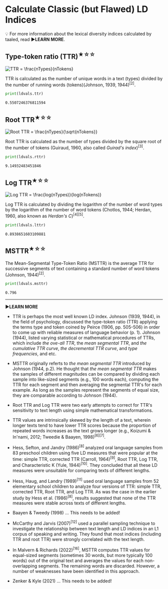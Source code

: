 
# Calculate Classic (but Flawed) LD Indices
💡 For more information about the lexical diversity indices calculated by taaled, read **▶︎LEARN MORE**.

## Type-token ratio (TTR)<sup>★☆☆</sup>

<img src="https://latex.codecogs.com/svg.latex?\fn_cm&space;TTR&space;=&space;\frac{nTypes}{nTokens}" title="TTR = \frac{nTypes}{nTokens}" />

TTR is calculated as the number of unique words in a text (types) divided by the number of running words (tokens)(Johnson, 1939, 1944)<sup>[2]</sup>.

```python
print(ldvals.ttr)
```
```result
0.5507246376811594
```

## Root TTR<sup>★☆☆</sup>

<img src="https://latex.codecogs.com/svg.latex?\fn_cm&space;Root&space;TTR&space;=&space;\frac{nTypes}{\sqrt{nTokens}}" title="Root TTR = \frac{nTypes}{\sqrt{nTokens}}" />

Root TTR is calculated as the number of types divided by the square root of the number of tokens (Guiraud, 1960, also called *Guirad's index*)<sup>[3]</sup>.

```python
print(ldvals.rttr)
```
```result
9.14932483451846
```
## Log TTR<sup>★☆☆</sup>

<img src="https://latex.codecogs.com/svg.latex?\fn_cm&space;Log&space;TTR&space;=&space;\frac{log(nTypes)}{log(nTokens)}" title="Log TTR = \frac{log(nTypes)}{log(nTokens)}" />

Log TTR is calculated by dividing the logarithm of the number of word types by the logarithm of the number of word tokens (Chotlos, 1944; Herdan, 1960, also known as *Herdan's C*)<sup>[4][5]</sup>.
```python
print(ldvals.lttr)
```
```result
0.8938651603109881
```

## MSTTR<sup>★☆☆</sup>
The Mean-Segmental Type-Token Ratio (MSTTR) is the average TTR for successive segments of text containing a standard number of word tokens (Johnson, 1944)<sup>[2]</sup>.
```python
print(ldvals.msttr)
```
```result
0.796
```

----------------------------------
▶︎**LEARN MORE**

* TTR is perhaps the most well known LD index. Johnson (1939, 1944), in the field of psychology, discussed the type-token ratio (TTR) applying the terms type and token coined by Peirce (1906, pp. 505-506) in order to come up with reliable measures of language behavior (p. 1). Johnson (1944), listed varying statistical or mathematical procedures of TTRs, which include _the ove-all TTR_, the _mean segmental TTR_, and _the cumulative TTR curve_, _the decremental TTR curve_, and _type frequencies_, and etc.

* MSTTR originally referts to _the mean segmental TTR_ introduced by Johnson (1944, p.2). He thought that *the mean segmental TTR* makes the samples of different magnitudes can be compared by dividing each sample into like-sized segments (e.g., 100 words each), computing the TTR for each segment and then averaging the segmental TTR's for each example. As long as the samples represent the segments of equal size, they are comparable according to Johnson (1944).

* Root TTR and Log TTR were two early attempts to correct for TTR's sensitivity to text length using simple mathematical transformations.

* TTR values are intrinsically skewed by the length of a text, wherein longer texts tend to have lower TTR scores because the proportion of repeated words increases as the text grows longer (e.g., Koizumi & In'nami, 2012; Tweedie & Baayen, 1998)<sup>[6][7]</sup>.

* Hess, Sefton, and Jandry (1986)<sup>[8]</sup> analyzed oral language samples from 83 preschool children using five LD measures that were popular at the time: simple TTR, corrected TTR (Carroll, 1964)<sup>[9]</sup>, Root TTR, Log TTR, and Characteristic K (Yule, 1944)<sup>[10]</sup>. They concluded that all these LD measures were unsuitable for comparing texts of different lengths.

* Hess, Haug, and Landry (1989)<sup>[11]</sup> used oral language samples from 52 elementary school children to analyze four versions of TTR: simple TTR, corrected TTR, Root TTR, and Log TTR. As was the case in the earlier study by Hess et al. (1986)<sup>[8]</sup>, results suggested that none of the TTR measures were stable across texts of different lengths.

* Baayen & Tweedy (1998) ... This needs to be added!

* McCarthy and Jarvis (2007)<sup>[12]</sup> used a parallel sampling technique to investigate the relationship between text length and LD indices in an L1 corpus of speaking and writing. They found that most indices (including TTR and root TTR) were strongly correlated with the text length.

* In Malvern & Richards (2022)<sup>[16]</sup>, MSTTR computes TTR values for equal-sized segments (sometimes 30 words, but more typically 100 words) out of the original text and averages the values for each non-overlapping segments. The remaining words are discarded. However, a number of weaknesses have been identified in this approach.

* Zenker & Kyle (2021) ... This needs to be added!
